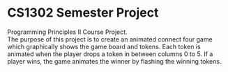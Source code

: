 # CS1302 Semester Project

Programming Principles II Course Project.<br />
The purpose of this project is to create an animated connect four game which graphically shows the game board and tokens. Each token is animated when the player drops a token in between columns 0 to 5. If a player wins, the game animates the winner by flashing the winning tokens.